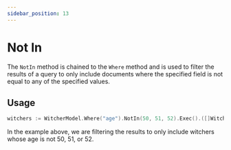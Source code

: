 ```yaml
---
sidebar_position: 13
---
```


# Not In

The `NotIn` method is chained to the `Where` method and is used to filter the results of a query to only include documents where the specified field is not equal to any of the specified values.

## Usage

```go
witchers := WitcherModel.Where("age").NotIn(50, 51, 52).Exec().([]Witcher)
```

In the example above, we are filtering the results to only include witchers whose age is not 50, 51, or 52.
